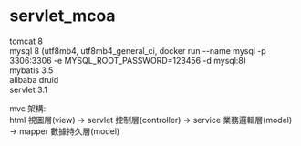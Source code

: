 servlet_mcoa
===

tomcat 8  
mysql 8 (utf8mb4, utf8mb4_general_ci, docker run --name mysql -p 3306:3306 -e MYSQL_ROOT_PASSWORD=123456 -d mysql:8)  
mybatis 3.5  
alibaba druid  
servlet 3.1  

mvc 架構:  
html 視圖層(view) -> servlet 控制層(controller) -> service 業務邏輯層(model) -> mapper 數據持久層(model)
